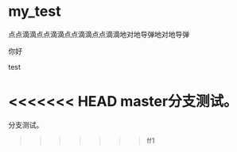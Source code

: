 # my_test
点点滴滴点点滴滴点点滴滴点点滴滴地对地导弹地对地导弹


你好


test

<<<<<<< HEAD
master分支测试。
=======
分支测试。
>>>>>>> ff1
